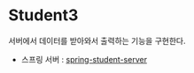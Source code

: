 # Student3

서버에서 데이터를 받아와서 출력하는 기능을 구현한다. 
- 스프링 서버 : [spring-student-server](https://github.com/JESS2/spring-student-server)
